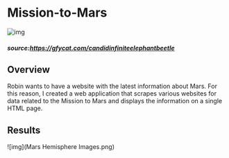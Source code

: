 # Mission-to-Mars


![img](CandidInfiniteElephantbeetle-mobile.gif)
##### source:https://gfycat.com/candidinfiniteelephantbeetle

## Overview
Robin wants to have a website with the latest information about Mars. For this reason, I created a web application that scrapes various websites for data related to the Mission to Mars and displays the information on a single HTML page. 

## Results
![img](Mars Hemisphere Images.png)
